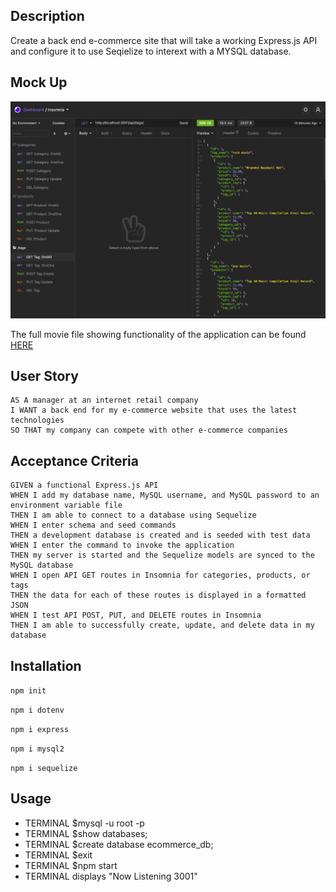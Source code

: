 ## Description
Create a back end e-commerce site that will take a working Express.js API and configure it to use Seqielize to interext with a MYSQL database.

## Mock Up 
![MOCKUP](./images/mockup.png)
  
The full movie file showing functionality of the application can be found [HERE](https://drive.google.com/file/d/1Mm4vEIL55YrQohMFT5rYWnhV1RIW-hV2/view?usp=sharing)  
## User Story
  
```
AS A manager at an internet retail company
I WANT a back end for my e-commerce website that uses the latest technologies
SO THAT my company can compete with other e-commerce companies
```
  
## Acceptance Criteria
  
``` 
GIVEN a functional Express.js API
WHEN I add my database name, MySQL username, and MySQL password to an environment variable file
THEN I am able to connect to a database using Sequelize
WHEN I enter schema and seed commands
THEN a development database is created and is seeded with test data
WHEN I enter the command to invoke the application
THEN my server is started and the Sequelize models are synced to the MySQL database
WHEN I open API GET routes in Insomnia for categories, products, or tags
THEN the data for each of these routes is displayed in a formatted JSON
WHEN I test API POST, PUT, and DELETE routes in Insomnia
THEN I am able to successfully create, update, and delete data in my database
```
## Installation 
`npm init`

`npm i dotenv`

`npm i express`

`npm i mysql2`

`npm i sequelize`

## Usage
- TERMINAL $mysql -u root -p
- TERMINAL $show databases;
- TERMINAL $create database ecommerce_db;
- TERMINAL $exit 
- TERMINAL $npm start
- TERMINAL displays "Now Listening 3001"


